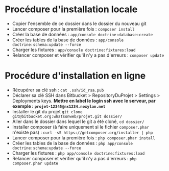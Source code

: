 # Procédure d'installation locale
- Copier l'ensemble de ce dossier dans le dossier du nouveau git
- Lancer composer pour la première fois : `composer install`
- Créer la base de données : `app/console doctrine:database:create`
- Créer les tables de la base de données : `app/console doctrine:schema:update --force`
- Charger les fixtures : `app/console doctrine:fixtures:load`
- Relancer composer et vérifier qu'il n'y a pas d'erreurs : `composer update`

# Procédure d'installation en ligne
- Récupérer sa clé ssh : `cat .ssh/id_rsa.pub`
- Déclarer sa clé SSH dans Bitbucket > RepositoryDuProjet > Settings > Deployments keys. **Mettre en label le login ssh avec le serveur, par exemple : `projet-12345@nx1234.nexylan.net`**
- Installer le git du projet `git clone git@bitbucket.org:whatsonweb/projet.git dossier/`
- Aller dans le dossier dans lequel le git a été cloné, `cd dossier/`
- Installer composer (à faire uniquement si le fichier `composer.phar` n'existe pas) : `curl -sS https://getcomposer.org/installer | php`
- Lancer composer pour la première fois : `php composer.phar install`
- Créer les tables de la base de données : `php app/console doctrine:schema:update --force`
- Charger les fixtures : `php app/console doctrine:fixtures:load`
- Relancer composer et vérifier qu'il n'y a pas d'erreurs : `php composer.phar update`
